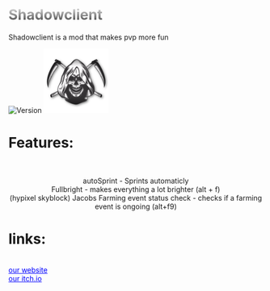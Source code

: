 <h1 style="background: -webkit-linear-gradient(#eee, #333);  -webkit-background-clip: text;-webkit-text-fill-color: transparent;">Shadowclient</h1>
<p>Shadowclient is a mod that makes pvp more fun</p>
<img src="https://img.shields.io/badge/version-1.0-green" alt="Version"></img>
<img width="128px" height="128px" src="logo.png" alt="Version"></img>
<h1>Features:</h1><br>
<center>
<p>
autoSprint - Sprints automaticly
<br>
Fullbright - makes everything a lot brighter (alt + f)
<br>
(hypixel skyblock) Jacobs Farming event status check - checks if a farming event is ongoing (alt+f9)
</p>
</center>
<h1>links:</h1><br>
<a href="http://shadowstudios.rf.gd/" style="color: blue;">our website</a><br>
<a href="https://shadowdevhere.itch.io/" style="color: blue;">our itch.io</a>
